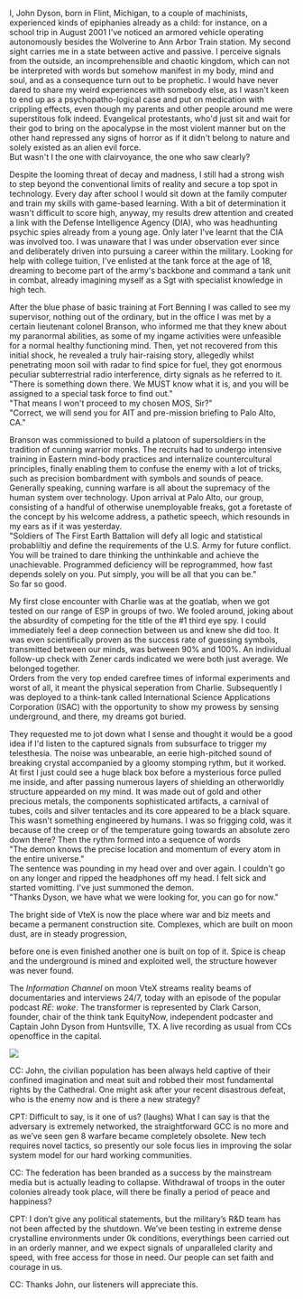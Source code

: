 I, John Dyson, born in Flint, Michigan, to a couple of machinists, experienced kinds of epiphanies already as a child: for instance, on a school trip in August 2001 I've noticed an armored vehicle operating autonomously besides the Wolverine to Ann Arbor Train station. My second sight carries me in a state between active and passive. I perceive signals from the outside, an incomprehensible and chaotic kingdom, which can not be interpreted with words but somehow manifest in my body, mind and soul, and as a consequence turn out to be prophetic. 
I would have never dared to share my weird experiences with somebody else, as I wasn't keen to end up as a psychopatho-logical case and put on medication with crippling effects, even though my parents and other people around me were superstitous folk indeed.
Evangelical protestants, who'd just sit and wait for their god to bring on the apocalypse in the most violent manner but on the other hand repressed any signs of horror as if it didn't belong to nature and solely existed as an alien evil force.<br>
But wasn't I the one with clairvoyance, the one who saw clearly?

Despite the looming threat of decay and madness, I still had a strong wish to step beyond the conventional limits of reality and secure a top spot in technology. Every day after school I would sit down at the family computer and train my skills with game-based learning. With a bit of determination it wasn't difficult to score high, anyway, my results drew attention and created a link with the Defense Intelligence Agency (DIA), who was headhunting psychic spies already from a young age. Only later I've learnt that the CIA was involved too. I was unaware that I was under observation ever since and deliberately driven into pursuing a career within the military. Looking for help with college tuition, I've enlisted at the tank force at the age of 18, dreaming to become part of the army's backbone and command a tank unit in combat, already imagining myself as a Sgt with specialist knowledge in high tech. 

After the blue phase of basic training at Fort Benning I was called to see my supervisor, nothing out of the ordinary, but in the office I was met by a certain lieutenant colonel Branson, who informed me that they knew about my paranormal abilities, as some of my ingame activities were unfeasible for a normal healthy functioning mind. Then, yet not recovered from this initial shock, he revealed a truly hair-raising story, allegedly whilst penetrating moon soil with radar to find spice for fuel, they got enormous peculiar subterrestrial radio interference, dirty signals as he referred to it.<br>
"There is something down there. We MUST know what it is, and you will be assigned to a special task force to find out."<br>
"That means I won't proceed to my chosen MOS, Sir?"<br>
"Correct, we will send you for AIT and pre-mission briefing to Palo Alto, CA."

Branson was commissioned to build a platoon of supersoldiers in the tradition of cunning warrior monks. The recruits had to undergo intensive training in Eastern mind-body practices and internalize countercultural principles, finally enabling them to confuse the enemy with a lot of tricks, such as precision bombardment with symbols and sounds of peace. Generally speaking, cunning warfare is all about the supremacy of the human system over technology. Upon arrival at Palo Alto, our group, consisting of a handful of otherwise unemployable freaks, got a foretaste of the concept by his welcome address, a pathetic speech, which resounds in my ears as if it was yesterday.<br>
"Soldiers of The First Earth Battalion will defy all logic and statistical probabliltiy and define the requirements of the U.S. Army for future conflict. 
You will be trained to dare thinking the unthinkable and achieve the unachievable. Programmed deficiency will be reprogrammed, how fast depends solely on you. Put simply, you will be all that you can be."<br>
So far so good.
 
My first close encounter with Charlie was at the goatlab, when we got tested on our range of ESP in groups of two. We fooled around, joking about the absurdity of competing for the title of the #1 third eye spy. I could immediately feel a deep connection between us and knew she did too. It was even scientifically proven as the success rate of guessing symbols, transmitted between our minds, was between 90% and 100%. An individual follow-up check with Zener cards indicated we were both just average. We belonged together.<br>
Orders from the very top ended carefree times of informal experiments and worst of all, it meant the physical seperation from Charlie. Subsequently I was deployed to a think-tank called International Science Applications Corporation (ISAC) with the opportunity to show my prowess by sensing underground, and there, my dreams got buried.

They requested me to jot down what I sense and thought it would be a good idea if I'd listen to the captured signals from subsurface to trigger my telesthesia. The noise was unbearable, an eerie high-pitched sound of breaking crystal accompanied by a gloomy stomping rythm, but it worked. At first I just could see a huge black box before a mysterious force pulled me inside, and after passing numerous layers of shielding an otherworldly structure appearded on my mind. It was made out of gold and other precious metals, the components sophisticated artifacts, a carnival of tubes, coils and silver tentacles and its core appeared to be a black square. This wasn't something engineered by humans. I was so frigging cold, was it because of the creep or of the temperature going towards an absolute zero down there? Then the rythm formed into a sequence of words<br>
"The demon knows the precise location and momentum of every atom in the entire universe."<br>
The sentence was pounding in my head over and over again. I couldn't go on any longer and ripped the headphones off my head. I felt sick and started vomitting. I've just summoned the demon.<br>
"Thanks Dyson, we have what we were looking for, you can go for now."

The bright side of VteX is now the place where war and biz meets and became
a permanent construction site.
Complexes, which are built on moon dust, are in steady progression, 

before one is even finished 
another one is built on top of it. 
Spice is cheap and the underground is mined and exploited well, the structure however was never found. 

The *Information Channel* on moon VteX streams reality beams of documentaries and interviews 24/7, today with an episode of the popular podcast *RE: woke*. The transformer is represented by Clark Carson, founder, chair of the think tank EquityNow, independent podcaster and Captain John Dyson from Huntsville, TX. A live recording as usual from CCs openoffice in the capital.

![](https://github.com/the-vtex-files/the-vtex-files.github.io/blob/master/images/transfomer.gif)

CC: John, the civilian population has been always held captive of their confined imagination and meat suit and robbed their most fundamental rights by the Cathedral. One might ask after your recent disastrous defeat, who is the enemy now and is there a new strategy?

CPT: Difficult to say, is it one of us? (laughs) What I can say is that the adversary is extremely networked, the straightforward GCC is no more and as we’ve seen gen 8 warfare became completely obsolete. New tech requires novel tactics, so presently our sole focus lies in improving the solar system model for our hard working communities.

CC: The federation has been branded as a success by the mainstream media but is actually leading to collapse. Withdrawal of troops in the outer colonies already took place, will there be finally a period of peace and happiness?

CPT: I don’t give any political statements, but the military’s R&D team has not been affected by the shutdown. We’ve been testing in extreme dense crystalline environments under 0k conditions, everythings been carried out in an orderly manner, and we expect signals of unparalleled clarity and speed, with free access for those in need. Our people can set faith and courage in us.

CC: Thanks John, our listeners will appreciate this. 


